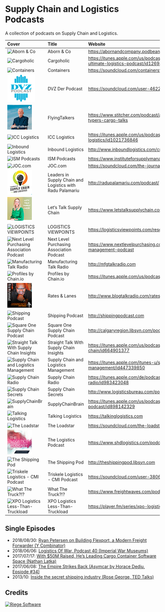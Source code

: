 # Supply Chain and Logistics Podcasts

A collection of podcasts on Supply Chain and Logistics.

| Cover | Title | Website |
| :--- |:---| :--- |
| ![Aborn & Co](cover/aborn-and-co.png) | Aborn & Co | https://abornandcompany.podbean.com |
| ![Cargoholic](cover/cargoholic.png) | Cargoholic | https://itunes.apple.com/us/podcast/cargoholic-the-ultimate-logistics-podcast/id1269441609 |
| ![Containers](cover/containers.png) | Containers | https://soundcloud.com/containersfmg |
| ![DVZ Der Podcast](cover/dvz.png) | DVZ Der Podcast | https://soundcloud.com/user-46223854 |
| ![FlyingTalkers ](cover/flyingtalkers.png) | FlyingTalkers  | https://www.stitcher.com/podcast/anchor-podcasts/flying-typers-cargo-talks |
| ![ICC Logistics](cover/icc-logistics.png) | ICC Logistics | https://itunes.apple.com/us/podcast/icc-logistics/id1021736846 |
| ![Inbound Logistics](cover/inbound-logistics.png) | Inbound Logistics | http://www.inboundlogistics.com/cms/podcast |
| ![ISM Podcasts](cover/ism-podcasts.png) | ISM Podcasts | https://www.instituteforsupplymanagement.org/Podcasts |
| ![JOC.com ](cover/joc.png) | JOC.com  | https://soundcloud.com/the-journal-of-commerce |
| ![Leaders in Supply Chain and Logistics with Radu Palamariu](cover/leaders-in-supply-chain-and-logistics.png) | Leaders in Supply Chain and Logistics with Radu Palamariu | http://radupalamariu.com/podcast/ |
| ![Let‘s Talk Supply Chain](cover/lets-talk-supplychain.png) | Let‘s Talk Supply Chain | https://www.letstalksupplychain.com |
| ![LOGISTICS VIEWPOINTS](cover/logistics-viewpoints.png) | LOGISTICS VIEWPOINTS | https://logisticsviewpoints.com/resources/webcasts/ |
| ![Next Level Purchasing Association Podcast](cover/next-level-purchasing-association-podcast.png) | Next Level Purchasing Association Podcast | https://www.nextlevelpurchasing.com/supply-management-podcast |
| ![Manufacturing Talk Radio](cover/manufacturing-talk-radio.png) | Manufacturing Talk Radio | http://mfgtalkradio.com |
| ![Profiles by Chain.io](cover/profiles.png) | Profiles by Chain.io | https://itunes.apple.com/us/podcast/profiles/id1440600547 |
| ![Rates & Lanes](cover/rates-and-lanes.png) | Rates & Lanes | http://www.blogtalkradio.com/rates |
| ![Shipping Podcast](cover/shipping-podcast.png) | Shipping Podcast | http://shippingpodcast.com |
| ![Square One Supply Chain Podcast](cover/square-one-supply-chain-podcast.png) | Square One Supply Chain Podcast | http://calgaryregion.libsyn.com/podcast |
| ![Straight Talk With Supply Chain Insights](cover/straight-talk-with-supply-chain-insights.png) | Straight Talk With Supply Chain Insights | https://itunes.apple.com/us/podcast/straight-talk-supply-chain/id664901377 |
| ![Supply Chain and Logistics Management](cover/supply-chain-and-logistics-management.png) | Supply Chain and Logistics Management | https://itunes.apple.com/itunes-u/supply-chain-logistics-management/id447339850 |
| ![Supply Chain Radio](cover/supply-chain-radio.png) | Supply Chain Radio | https://itunes.apple.com/de/podcast/supply-chain-radio/id983423048 |
| ![Supply Chain Secrets](cover/supply-chain-secrets.png) | Supply Chain Secrets | http://www.logisticsbureau.com/podcasts/ |
| ![SupplyChainBrain](cover/supplychainbrain.png) | SupplyChainBrain | https://itunes.apple.com/us/podcast/the-supplychainbrain-podcast/id898142329 |
| ![Talking Logistics](cover/talking-logistics.png) | Talking Logistics | https://talkinglogistics.com |
| ![The Loadstar](cover/the-loadstar.png) | The Loadstar | https://soundcloud.com/the-loadstar |
| ![The Logistics Podcast](cover/the-logistics-podcast.png) | The Logistics Podcast | https://www.shdlogistics.com/podcast |
| ![The Shipping Pod](cover/the-shipping-pod.png) | The Shipping Pod | http://theshippingpod.libsyn.com |
| ![Triskele Logistics - CMI Podcast](cover/triskele-logistics.png) | Triskele Logistics - CMI Podcast | https://soundcloud.com/user-380624060 |
| ![What The Truck?!?](cover/what-the-truck.png) | What The Truck?!? | https://www.freightwaves.com/podcasts |
| ![XPO Logistics Less-Than-Truckload](cover/xpo-logistics.png) | XPO Logistics Less-Than-Truckload | https://player.fm/series/xpo-logistics-less-than-truckload |

## Single Episodes
* 2018/08/30: [Ryan Petersen on Building Flexport, a Modern Freight Forwarder (Y Combinator)](https://blog.ycombinator.com/ryan-petersen-on-building-flexport-a-modern-freight-forwarder/)
* 2018/06/06: [Logistics Of War, Podcast 40 (Imperial War Museums)](http://www.iwm.org.uk/history/podcasts/voices-of-the-first-world-war/podcast-40-logistics-of-war)
* 2017/07/17: [With $50M Raised, He’s Leading Cargo Container Software Space (Nathan Latka)](http://nathanlatka.com/thetop733)  
* 2017/06/08: [The Empire Strikes Back (Asymcar by Horace Dediu, Epsiode #34)](http://5by5.tv/asymcar/34)  
* 2013/10: [Inside the secret shipping industry (Rose George, TED Talks)](https://www.ted.com/talks/rose_george_inside_the_secret_shipping_industry)  

## Credits

<a href="https://www.riege.com" title="Riege Software"><img src="riege-software.png" width="200" height="46" alt="Riege Software"></a>